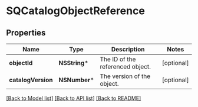 # SQCatalogObjectReference

## Properties
Name | Type | Description | Notes
------------ | ------------- | ------------- | -------------
**objectId** | **NSString*** | The ID of the referenced object. | [optional] 
**catalogVersion** | **NSNumber*** | The version of the object. | [optional] 

[[Back to Model list]](../README.md#documentation-for-models) [[Back to API list]](../README.md#documentation-for-api-endpoints) [[Back to README]](../README.md)


